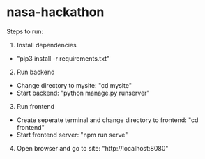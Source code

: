 # nasa-hackathon

Steps to run:

1. Install dependencies
- "pip3 install -r requirements.txt"

2. Run backend
- Change directory to mysite: "cd mysite"
- Start backend: "python manage.py runserver"

3. Run frontend
- Create seperate terminal and change directory to frontend: "cd frontend"
- Start frontend server: "npm run serve"

4. Open browser and go to site: "http://localhost:8080"

